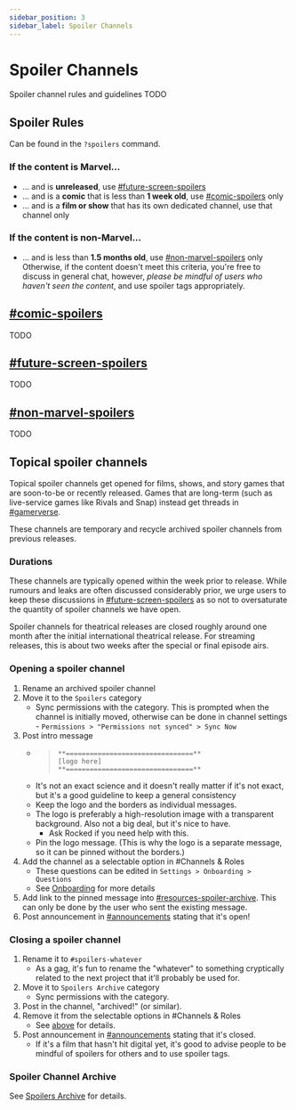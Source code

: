 ```yaml
---
sidebar_position: 3
sidebar_label: Spoiler Channels
---
```


# Spoiler Channels

Spoiler channel rules and guidelines TODO

## Spoiler Rules

Can be found in the `?spoilers` command.

### If the content is Marvel...
- ... and is __unreleased__, use [#future-screen-spoilers](https://discord.com/channels/281648235557421056/1109731729385721926)
- ... and is a __comic__ that is less than __1 week old__, use [#comic-spoilers](https://discord.com/channels/281648235557421056/1109731683177078867) only
- ... and is a __film or show__ that has its own dedicated channel, use that channel only
### If the content is non-Marvel...
- ... and is less than __1.5 months old__, use [#non-marvel-spoilers](https://discord.com/channels/281648235557421056/1109733536832946196) only
Otherwise, if the content doesn't meet this criteria, you're free to discuss in general chat, however, *please be mindful of users who haven't seen the content*, and use spoiler tags appropriately.

## [#comic-spoilers](https://discord.com/channels/281648235557421056/1109731683177078867)

TODO

## [#future-screen-spoilers](https://discord.com/channels/281648235557421056/1109731729385721926)

TODO

## [#non-marvel-spoilers](https://discord.com/channels/281648235557421056/1109733536832946196)

TODO

## Topical spoiler channels

Topical spoiler channels get opened for films, shows, and story games that are soon-to-be or recently released. Games that are long-term (such as live-service games like Rivals and Snap) instead get threads in [#gamerverse](./social-channels#gamerverse).

These channels are temporary and recycle archived spoiler channels from previous releases. 

### Durations

These channels are typically opened within the week prior to release. While rumours and leaks are often discussed considerably prior, we urge users to keep these discussions in [#future-screen-spoilers](#future-screen-spoilers) as so not to oversaturate the quantity of spoiler channels we have open. 

Spoiler channels for theatrical releases are closed roughly around one month after the initial international theatrical release. For streaming releases, this is about two weeks after the special or final episode airs.

### Opening a spoiler channel
1. Rename an archived spoiler channel
2. Move it to the `Spoilers` category
   - Sync permissions with the category. This is prompted when the channel is initially moved, otherwise can be done in channel settings - `Permissions > "Permissions not synced" > Sync Now`
3. Post intro message
   - > ```
     > **================================**
     > [logo here]
     > **================================**
     > ```
   - It's not an exact science and it doesn't really matter if it's not exact, but it's a good guideline to keep a general consistency
   - Keep the logo and the borders as individual messages.
   - The logo is preferably a high-resolution image with a transparent background. Also not a big deal, but it's nice to have.
     - Ask Rocked if you need help with this.
   - Pin the logo message. (This is why the logo is a separate message, so it can be pinned without the borders.)
4. Add the channel as a selectable option in #Channels & Roles
   - These questions can be edited in `Settings > Onboarding > Questions`
   - See [Onboarding](../../onboarding) for more details
5. Add link to the pinned message into [#resources-spoiler-archive](../server-guide). This can only be done by the user who sent the existing message.
6. Post announcement in [#announcements](https://discord.com/channels/281648235557421056/1110214786223968346) stating that it's open!
   
### Closing a spoiler channel
1. Rename it to `#spoilers-whatever`
   - As a gag, it's fun to rename the "whatever" to something cryptically related to the next project that it'll probably be used for. 
2. Move it to `Spoilers Archive` category
   - Sync permissions with the category.
3. Post in the channel, "archived!" (or similar).
4. Remove it from the selectable options in #Channels & Roles
   - See [above](#opening-a-spoiler-channel) for details.
5. Post announcement in [#announcements](https://discord.com/channels/281648235557421056/1110214786223968346) stating that it's closed.
   - If it's a film that hasn't hit digital yet, it's good to advise people to be mindful of spoilers for others and to use spoiler tags.

### Spoiler Channel Archive

See [Spoilers Archive](./archived-channels#spoilers-archive) for details.
